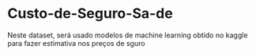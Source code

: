 # Custo-de-Seguro-Sa-de
Neste dataset, será usado modelos de machine learning obtido no kaggle para fazer estimativa nos preços de sguro
